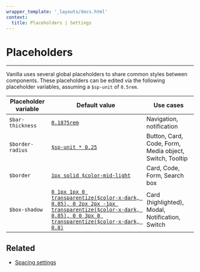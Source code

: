 ```yaml
---
wrapper_template: '_layouts/docs.html'
context:
  title: Placeholders | Settings
---
```


# Placeholders

<hr>

Vanilla uses several global placeholders to share common styles between components. These placeholders can be edited via the following placeholder variables, assuming a `$sp-unit` of `0.5rem`.

<table>
  <thead>
    <tr>
      <th>Placeholder variable</th>
      <th>Default value</th>
      <th>Use cases</th>
    </tr>
  </thead>
  <tbody>
    <tr>
      <td><code>$bar-thickness</code></td>
      <td><a href="https://github.com/canonical/vanilla-framework/blob/main/scss/_settings_placeholders.scss#L6-L9"><code>0.1875rem</code></a></td>
      <td>Navigation, notification</td>
    </tr>
    <tr>
      <td><code>$border-radius</code></td>
      <td><a href="https://github.com/canonical/vanilla-framework/blob/main/scss/_settings_placeholders.scss#L6-L9"><code>$sp-unit * 0.25</code></a></td>
      <td>Button, Card, Code, Form, Media object, Switch, Tooltip</td>
    </tr>
    <tr>
      <td><code>$border</code></td>
      <td><a href="https://github.com/canonical/vanilla-framework/blob/main/scss/_settings_placeholders.scss#L6-L9"><code>1px solid $color-mid-light</code></a></td>
      <td>Card, Code, Form, Search box</td>
    </tr>
    <tr>
      <td><code>$box-shadow</code></td>
      <td class="u-truncate"><a href="https://github.com/canonical/vanilla-framework/blob/main/scss/_settings_placeholders.scss#L6-L9"><code>0 1px 1px 0 transparentize($color-x-dark, 0.85), 0 2px 2px -1px transparentize($color-x-dark, 0.85), 0 0 3px 0 transparentize($color-x-dark, 0.8)</code></a></td>
      <td>Card (highlighted), Modal, Notification, Switch</td>
    </tr>
  </tbody>
</table>

## Related

- [Spacing settings](/docs/settings/spacing-settings)
